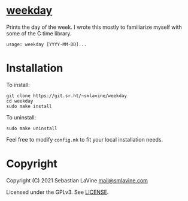 # [weekday](https://git.sr.ht/~smlavine/weekday)

Prints the day of the week. I wrote this mostly to familiarize myself
with some of the C time library.

```
usage: weekday [YYYY-MM-DD]...
```

# Installation

To install:
```
git clone https://git.sr.ht/~smlavine/weekday
cd weekday
sudo make install
```

To uninstall:
```
sudo make uninstall
```

Feel free to modify `config.mk` to fit your local installation
needs.

# Copyright

Copyright (C) 2021 Sebastian LaVine <mail@smlavine.com>

Licensed under the GPLv3. See [LICENSE][license].

[license]: https://git.sr.ht/~smlavine/weekday/tree/master/item/LICENSE
